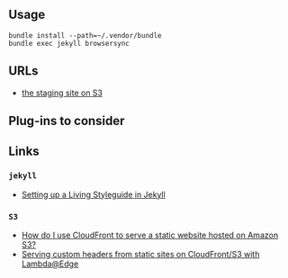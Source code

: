 ## Usage

```
bundle install --path=~/.vendor/bundle
bundle exec jekyll browsersync
```

## URLs

* [the staging site on S3](http://jekyll-aws.s3-website-ap-northeast-1.amazonaws.com/)

## Plug-ins to consider

## Links

### `jekyll`

* [Setting up a Living Styleguide in Jekyll](https://www.sitepoint.com/setting-up-a-living-styleguide-in-jekyll/)

### `S3`

* [How do I use CloudFront to serve a static website hosted on Amazon S3?](https://aws.amazon.com/premiumsupport/knowledge-center/cloudfront-serve-static-website/)
* [Serving custom headers from static sites on CloudFront/S3 with Lambda@Edge](https://medium.com/@tom.cook/edge-lambda-cloudfront-custom-headers-3d134a2c18a2)
